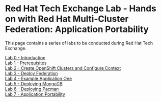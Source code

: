 # Red Hat Tech Exchange Lab - Hands on with Red Hat Multi-Cluster Federation: Application Portability
This page contains a series of labs to be conducted during Red Hat Tech Exchange.

[Lab 0 - Introduction](./intro.md)<br>
[Lab 1 - Prerequisites](./1.md)<br>
[Lab 2 - Create OpenShift Clusters and Configure Context](./2.md)<br>
[Lab 3 - Deploy Federation](./3.md)<br>
[Lab 4 - Example Application One](./4.md)<br>
[Lab 5 - Deploying MongoDB](./5.md)<br>
[Lab 6 - Deploying Pacman](./6.md)<br>
[Lab 7 - Application Portability](./7.md)<br>
